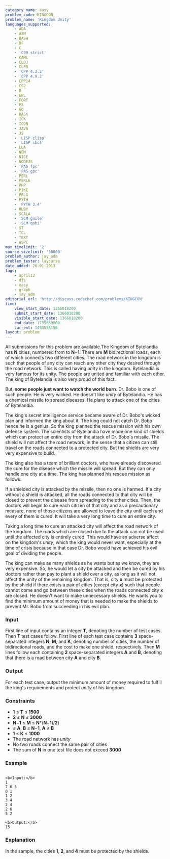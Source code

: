 ```yaml
---
category_name: easy
problem_code: KINGCON
problem_name: 'Kingdom Unity'
languages_supported:
    - ADA
    - ASM
    - BASH
    - BF
    - C
    - 'C99 strict'
    - CAML
    - CLOJ
    - CLPS
    - 'CPP 4.3.2'
    - 'CPP 4.9.2'
    - CPP14
    - CS2
    - D
    - ERL
    - FORT
    - FS
    - GO
    - HASK
    - ICK
    - ICON
    - JAVA
    - JS
    - 'LISP clisp'
    - 'LISP sbcl'
    - LUA
    - NEM
    - NICE
    - NODEJS
    - 'PAS fpc'
    - 'PAS gpc'
    - PERL
    - PERL6
    - PHP
    - PIKE
    - PRLG
    - PYTH
    - 'PYTH 3.4'
    - RUBY
    - SCALA
    - 'SCM guile'
    - 'SCM qobi'
    - ST
    - TCL
    - TEXT
    - WSPC
max_timelimit: '2'
source_sizelimit: '50000'
problem_author: jay_adm
problem_tester: laycurse
date_added: 26-01-2013
tags:
    - april13
    - dfs
    - easy
    - graph
    - jay_adm
editorial_url: 'http://discuss.codechef.com/problems/KINGCON'
time:
    view_start_date: 1366018200
    submit_start_date: 1366018200
    visible_start_date: 1366018200
    end_date: 1735669800
    current: 1493558156
layout: problem
---
```

All submissions for this problem are available.The Kingdom of Bytelandia has **N** cities, numbered from  to **N**−**1**. There are **M** bidirectional roads, each of which connects two different cities. The road network in the kingdom is such that people of any city can reach any other city they desired through the road network. This is called having _unity_ in the kingdom. Bytelandia is very famous for its unity. The people are united and familiar with each other. The king of Bytelandia is also very proud of this fact.

But, **some people just want to watch the world burn**. Dr. Bobo is one of such people. He is very wicked. He doesn't like _unity_ of Bytelandia. He has a chemical missile to spread diseases. He plans to attack one of the cities of Bytelandia.

The king's secret intelligence service became aware of Dr. Bobo's wicked plan and informed the king about it. The king could not catch Dr. Bobo hence he is a genius. So the king planned the rescue mission with his own defense system. The scientists of Bytelandia have made one kind of shields which can protect an entire city from the attack of Dr. Bobo's missile. The shield will not affect the road network, in the sense that a citizen can still travel on the roads connected to a protected city. But the shields are very very expensive to build.

The king also has a team of brilliant doctors, who have already discovered the cure for the disease which the missile will spread. But they can only handle one city at a time. The king has planned his rescue mission as follows:

If a shielded city is attacked by the missile, then no one is harmed. If a city without a shield is attacked, all the roads connected to that city will be closed to prevent the disease from spreading to the other cities. Then, the doctors will begin to cure each citizen of that city and as a precautionary measure, none of those citizens are allowed to leave the city until each and every of them is cured. It will take a very long time to cure an entire city.

Taking a long time to cure an attacked city will affect the road network of the kingdom. The roads which are closed due to the attack can not be used until the affected city is entirely cured. This would have an adverse affect on the kingdom's _unity_, which the king would never want, especially at the time of crisis because in that case Dr. Bobo would have achieved his evil goal of dividing the people.

The king can make as many shields as he wants but as we know, they are very expensive. So, he would let a city be attacked and then be cured by his doctors rather than pay to plant a shield over a city, as long as it will not affect the unity of the remaining kingdom. That is, city **x** must be protected by the shield if there exists a pair of cities (except city **x**) such that people cannot come and go between these cities when the roads connected city **x** are closed. He doesn't want to make unnecessary shields. He wants you to find the minimum amount of money that is needed to make the shields to prevent Mr. Bobo from succeeding in his evil plan.

### Input

First line of input contains an integer **T**, denoting the number of test cases. Then **T** test cases follow. First line of each test case contains **3** space-separated integers **N**, **M**, and **K**, denoting number of cities, the number of bidirectional roads, and the cost to make one shield, respectively. Then **M** lines follow each containing **2** space-separated integers **A** and **B**, denoting that there is a road between city **A** and city **B**.

### Output

For each test case, output the minimum amount of money required to fulfill the king's requirements and protect _unity_ of his kingdom.

### Constraints

- **1** ≤ **T** ≤ **1500**
- **2** ≤ **N** ≤ **3000**
- **N**−**1** ≤ **M** ≤ **N**\*(**N**−**1**)/**2**)
- ≤ **A**, **B** ≤ **N**−**1**, **A** ≠ **B**
- **1** ≤ **K** ≤ **1000**
- The road network has _unity_
- No two roads connect the same pair of cities
- The sum of **N** in one test file does not exceed **3000**

### Example

```

<b>Input:</b>
1
7 6 5
0 1
1 2
3 4
2 4
2 6
5 2

<b>Output:</b>
15

```
### Explanation

In the sample, the cities **1**, **2**, and **4** must be protected by the shields.